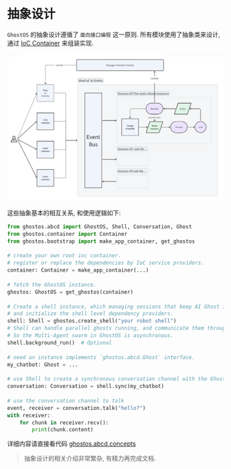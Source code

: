 # 抽象设计

`GhostOS` 的抽象设计遵循了 `面向接口编程` 这一原则. 
所有模块使用了抽象类来设计, 通过 [IoC Container](/zh-cn/concepts/ioc_container.md) 来组装实现. 

![architecture](../../assets/architecture.png)

这些抽象基本的相互关系, 和使用逻辑如下: 

```python
from ghostos.abcd import GhostOS, Shell, Conversation, Ghost
from ghostos.container import Container
from ghostos.bootstrap import make_app_container, get_ghostos

# create your own root ioc container.
# register or replace the dependencies by IoC service providers.
container: Container = make_app_container(...)

# fetch the GhostOS instance.
ghostos: GhostOS = get_ghostos(container)

# Create a shell instance, which managing sessions that keep AI Ghost inside it.
# and initialize the shell level dependency providers.
shell: Shell = ghostos.create_shell("your robot shell")
# Shell can handle parallel ghosts running, and communicate them through an EventBus.
# So the Multi-Agent swarm in GhostOS is asynchronous.
shell.background_run()  # Optional

# need an instance implements `ghostos.abcd.Ghost` interface.
my_chatbot: Ghost = ...

# use Shell to create a synchronous conversation channel with the Ghost.
conversation: Conversation = shell.sync(my_chatbot)

# use the conversation channel to talk
event, receiver = conversation.talk("hello?")
with receiver:
    for chunk in receiver.recv():
        print(chunk.content)

```


详细内容请直接看代码 [ghostos.abcd.concepts](https://github.com/ghost-in-moss/GhostOS/tree/main/ghostos/abcd/concepts.py)

> 抽象设计的相关介绍非常繁杂, 有精力再完成文档. 